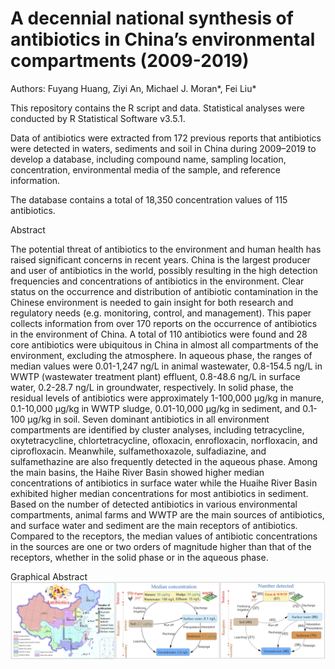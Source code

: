 # A decennial national synthesis of antibiotics in China’s environmental compartments (2009-2019)

Authors: Fuyang Huang, Ziyi An, Michael J. Moran*, Fei Liu*

This repository contains the R script and data. Statistical analyses were conducted by R Statistical Software v3.5.1.

Data of antibiotics were extracted from 172 previous reports that antibiotics were detected in waters, sediments and soil in China during 2009–2019 to develop a database, including compound name, sampling location, concentration, environmental media of the sample, and reference information.

The database contains a total of 18,350 concentration values of 115 antibiotics.

Abstract

The potential threat of antibiotics to the environment and human health has raised significant concerns in recent years. China is the largest producer and user of antibiotics in the world, possibly resulting in the high detection frequencies and concentrations of antibiotics in the environment. Clear status on the occurrence and distribution of antibiotic contamination in the Chinese environment is needed to gain insight for both research and regulatory needs (e.g. monitoring, control, and management). This paper collects information from over 170 reports on the occurrence of antibiotics in the environment of China. A total of 110 antibiotics were found and 28 core antibiotics were ubiquitous in China in almost all compartments of the environment, excluding the atmosphere. In aqueous phase, the ranges of median values were 0.01-1,247 ng/L in animal wastewater, 0.8-154.5 ng/L in WWTP (wastewater treatment plant) effluent, 0.8-48.6 ng/L in surface water, 0.2-28.7 ng/L in groundwater, respectively. In solid phase, the residual levels of antibiotics were approximately 1-100,000 μg/kg in manure, 0.1-10,000 μg/kg in WWTP sludge, 0.01-10,000 μg/kg in sediment, and 0.1-100 μg/kg in soil. Seven dominant antibiotics in all environment compartments are identified by cluster analyses, including tetracycline, oxytetracycline, chlortetracycline, ofloxacin, enrofloxacin, norfloxacin, and ciprofloxacin. Meanwhile, sulfamethoxazole, sulfadiazine, and sulfamethazine are also frequently detected in the aqueous phase. Among the main basins, the Haihe River Basin showed higher median concentrations of antibiotics in surface water while the Huaihe River Basin exhibited higher median concentrations for most antibiotics in sediment. Based on the number of detected antibiotics in various environmental compartments, animal farms and WWTP are the main sources of antibiotics, and surface water and sediment are the main receptors of antibiotics. Compared to the receptors, the median values of antibiotic concentrations in the sources are one or two orders of magnitude higher than that of the receptors, whether in the solid phase or in the aqueous phase.

Graphical Abstract
![image](https://github.com/fuyanghuang/image/blob/master/TOC.jpg)
